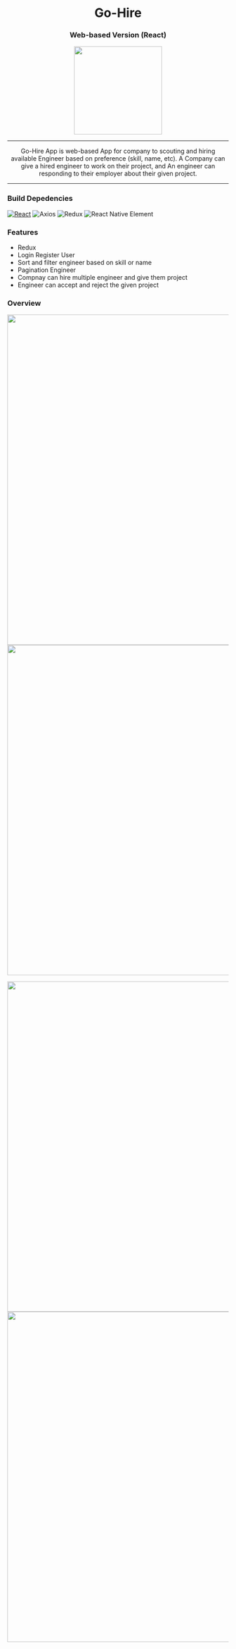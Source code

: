 <h1 align="center">Go-Hire</h1>

<h3 align="center">Web-based Version (React)</h3>

<p align="center">
  <img src="screenshot/ic_launcher_round.png" width="200"/>
</p>

---

<div style="text-align:center">
Go-Hire App is web-based App for company to scouting and hiring available Engineer based on preference (skill, name, etc). A Company can give a hired engineer to work on their project, and An engineer can responding to their employer about their given project.
</div>

---

### Build Depedencies

[![React](https://img.shields.io/badge/react-v16.12.0-blue)](https://facebook.github.io/react-native/)
![Axios](https://img.shields.io/badge/Axios-0.19.2-red)
![Redux](https://img.shields.io/badge/react%20redux-7.1.3-green)
![React Native Element](https://img.shields.io/badge/react%20native%20elements-1.2.7-yellow)


### Features
- Redux
- Login Register User
- Sort and filter engineer based on skill or name
- Pagination Engineer 
- Compnay can hire multiple engineer and give them project
- Engineer can accept and reject the given project

### Overview

<p align='center'>
  <span>
      <image width="750" src="screenshot/login-page.jpg" />
      <image width="750" src="screenshot/home-company.jpg" />
  </span>
</p>

<p align='center'>
  <span>
      <image width="750" src="screenshot/overview-profile-engineer.jpg" />
      <image width="750" src="screenshot/detail-profile-engineer.jpg" />
  </span>
</p>